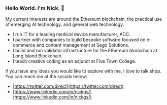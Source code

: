 ### Hello World. I'm Nick. 👋

My current interests are around the Ethereum blockchain, the practical use of emerging AI technology, and general web technology. 

- I run IT for a leading medical device manufacturer, ADC.
- I partner with companies to build bespoke software focused on e-commerce and content management at Sego Solutions.
- I build and run validator infrastructure for the Ethereum blockchain at Long Island Blockchain.
- I teach creative coding as an adjunct at Five Town College.

If you have any ideas you would like to explore with me, I love to talk shop. You can reach me at the socials below:

- [https://twitter.com/direct](https://twitter.com/direct)
- [https://www.linkedin.com/in/nickgs/](https://www.linkedin.com/in/nickgs/)
<!--
**nickgs/nickgs** is a ✨ _special_ ✨ repository because its `README.md` (this file) appears on your GitHub profile.

Here are some ideas to get you started:

- 🔭 I’m currently working on ...
- 🌱 I’m currently learning ...
- 👯 I’m looking to collaborate on ...
- 🤔 I’m looking for help with ...
- 💬 Ask me about ...
- 📫 How to reach me: ...
- 😄 Pronouns: ...
- ⚡ Fun fact: ...
-->
